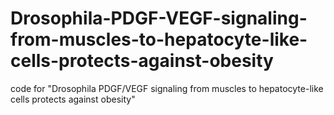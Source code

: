 # Drosophila-PDGF-VEGF-signaling-from-muscles-to-hepatocyte-like-cells-protects-against-obesity
code for "Drosophila PDGF/VEGF signaling from muscles to hepatocyte-like cells protects against obesity"
